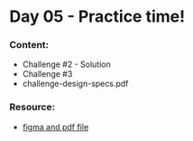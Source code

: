 # Day 05 - Practice time!

### Content:

- Challenge #2 - Solution
- Challenge #3
- challenge-design-specs.pdf

### Resource:

- [figma and pdf file](https://courses.kevinpowell.co/view/courses/conquering-responsive-layouts/256691-day-5-practice-time)
